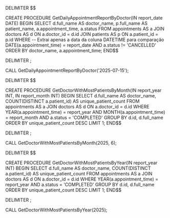 DELIMITER $$

CREATE PROCEDURE GetDailyAppointmentReportByDoctor(IN report_date DATE)
BEGIN
SELECT
d.full_name AS doctor_name,
p.full_name AS patient_name,
a.appointment_time,
a.status
FROM
appointments AS a
JOIN
doctors AS d ON a.doctor_id = d.id
JOIN
patients AS p ON a.patient_id = p.id
WHERE
-- Extrai apenas a data da coluna DATETIME para comparação
DATE(a.appointment_time) = report_date
AND a.status != 'CANCELLED'
ORDER BY
doctor_name, a.appointment_time;
END$$

DELIMITER ;

CALL GetDailyAppointmentReportByDoctor('2025-07-15');

DELIMITER $$

CREATE PROCEDURE GetDoctorWithMostPatientsByMonth(IN report_year INT, IN report_month INT)
BEGIN
SELECT
d.full_name AS doctor_name,
COUNT(DISTINCT a.patient_id) AS unique_patient_count
FROM
appointments AS a
JOIN
doctors AS d ON a.doctor_id = d.id
WHERE
YEAR(a.appointment_time) = report_year
AND MONTH(a.appointment_time) = report_month
AND a.status = 'COMPLETED'
GROUP BY
d.id, d.full_name
ORDER BY
unique_patient_count DESC
LIMIT 1;
END$$

DELIMITER ;

CALL GetDoctorWithMostPatientsByMonth(2025, 6);

DELIMITER $$

CREATE PROCEDURE GetDoctorWithMostPatientsByYear(IN report_year INT)
BEGIN
SELECT
d.full_name AS doctor_name,
COUNT(DISTINCT a.patient_id) AS unique_patient_count
FROM
appointments AS a
JOIN
doctors AS d ON a.doctor_id = d.id
WHERE
YEAR(a.appointment_time) = report_year
AND a.status = 'COMPLETED'
GROUP BY
d.id, d.full_name
ORDER BY
unique_patient_count DESC
LIMIT 1;
END$$

DELIMITER ;

CALL GetDoctorWithMostPatientsByYear(2025);